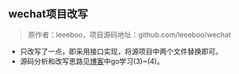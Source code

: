## wechat项目改写

> 原作者：leeeboo，项目源码地址：github.com/leeeboo/wechat

+ 只改写了一点，即采用接口实现，将源项目中两个文件替换即可。
+ 源码分析和改写思路见[博客](http://whuwzp.github.io)中go学习(3)~(4)。

















































